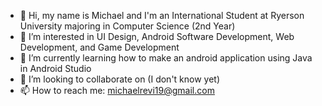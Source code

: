 - 👋 Hi, my name is Michael and I'm an International Student at Ryerson University majoring in Computer Science (2nd Year)
- 👀 I’m interested in UI Design, Android Software Development, Web Development, and Game Development
- 🌱 I’m currently learning how to make an android application using Java in Android Studio
- 💞️ I’m looking to collaborate on (I don't know yet)
- 📫 How to reach me: michaelrevi19@gmail.com

<!---
michaelrw19/michaelrw19 is a ✨ special ✨ repository because its `README.md` (this file) appears on your GitHub profile.
You can click the Preview link to take a look at your changes.
--->
